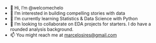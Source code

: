 - 👋 Hi, I’m @welcomechelo
- 👀 I’m interested in building compelling stories with data
- 🌱 I’m currently learning Statistics & Data Science with Python
- 💞️ I’m looking to collaborate on EDA projects for starters. I do have a rounded analysis background.
- 📫 You might reach me at marcelosires@gmail.com

<!---
welcomechelo/welcomechelo is a ✨ special ✨ repository because its `README.md` (this file) appears on your GitHub profile.
You can click the Preview link to take a look at your changes.
--->

